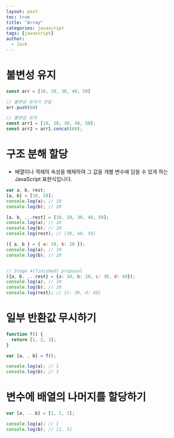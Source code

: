 ```yaml
---
layout: post
toc: true
title: "Array"
categories: javascript
tags: [javascript]
author:
  - Jack
---
```




# 불변성 유지
```javascript
const arr = [10, 20, 30, 40, 50]

// 불변성 유지가 안됨
arr.push(60)

// 불변성 유지
const arr1 = [10, 20, 30, 40, 50];
const arr2 = arr1.concat(60);
```


# 구조 분해 할당
* 배열이나 객체의 속성을 해체하여 그 값을 개별 변수에 담을 수 있게 하는 JavaScript 표현식입니다.

```javascript
var a, b, rest;
[a, b] = [10, 20];
console.log(a); // 10
console.log(b); // 20

[a, b, ...rest] = [10, 20, 30, 40, 50];
console.log(a); // 10
console.log(b); // 20
console.log(rest); // [30, 40, 50]

({ a, b } = { a: 10, b: 20 });
console.log(a); // 10
console.log(b); // 20


// Stage 4(finished) proposal
({a, b, ...rest} = {a: 10, b: 20, c: 30, d: 40});
console.log(a); // 10
console.log(b); // 20
console.log(rest); // {c: 30, d: 40}
```

# 일부 반환값 무시하기
```javascript
function f() {
  return [1, 2, 3];
}

var [a, , b] = f();

console.log(a); // 1
console.log(b); // 3
```

# 변수에 배열의 나머지를 할당하기
```javascript
var [a, ...b] = [1, 2, 3];

console.log(a); // 1
console.log(b); // [2, 3]
```
